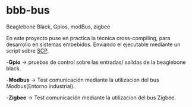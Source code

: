 # bbb-bus
Beaglebone Black, Gpios, modBus, zigbee

En este proyecto puse en practica la técnica cross-compiling, para desarrollo en sistemas embebidos. Enviando el ejecutable mediante un script sobre [SCP](https://es.wikipedia.org/wiki/Secure_Copy).

-**Gpio** -> pruebas de control sobre las entradas/ salidas de la beaglebone black.

-**Modbus** -> Test comunicación mediante la utilizacion del bus Modbus(Entorno industrial).

-**Zigbee** -> Test comunicación mediante la utilizacion del bus Zigbee.
